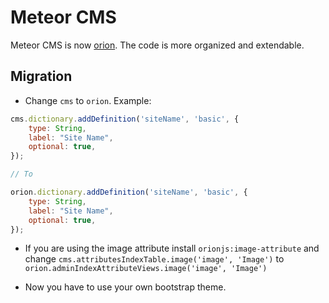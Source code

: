 Meteor CMS
==========

Meteor CMS is now [orion](http://orion.meteor.com/). The code is more organized and extendable.

## Migration

- Change ```cms``` to ```orion```. Example:

```js
cms.dictionary.addDefinition('siteName', 'basic', {
	type: String,
	label: "Site Name",
	optional: true,
});

// To

orion.dictionary.addDefinition('siteName', 'basic', {
	type: String,
	label: "Site Name",
	optional: true,
});
```

- If you are using the image attribute install ```orionjs:image-attribute``` and change ```cms.attributesIndexTable.image('image', 'Image')``` to ```orion.adminIndexAttributeViews.image('image', 'Image')```

- Now you have to use your own bootstrap theme.
